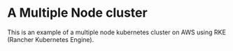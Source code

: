 # A Multiple Node cluster

This is an example of a multiple node kubernetes cluster on AWS using RKE (Rancher Kubernetes Engine). 